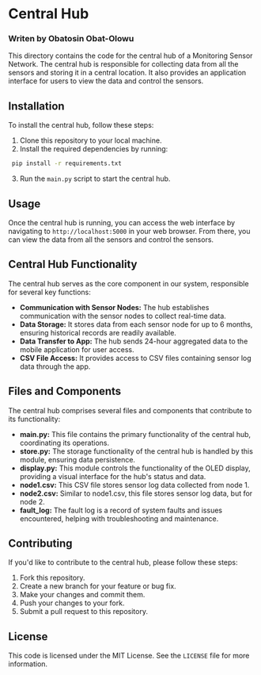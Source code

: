 # Central Hub
### Writen by Obatosin Obat-Olowu

This directory contains the code for the central hub of a Monitoring Sensor Network. The central hub is responsible for collecting data from all the sensors and storing it in a central location. It also provides an application interface for users to view the data and control the sensors.

## Installation

To install the central hub, follow these steps:

1. Clone this repository to your local machine.
2. Install the required dependencies by running:
```bash
 pip install -r requirements.txt
```
3. Run the `main.py` script to start the central hub.

## Usage

Once the central hub is running, you can access the web interface by navigating to `http://localhost:5000` in your web browser. From there, you can view the data from all the sensors and control the sensors.

## Central Hub Functionality

The central hub serves as the core component in our system, responsible for several key functions:

- **Communication with Sensor Nodes:** The hub establishes communication with the sensor nodes to collect real-time data.
- **Data Storage:** It stores data from each sensor node for up to 6 months, ensuring historical records are readily available.
- **Data Transfer to App:** The hub sends 24-hour aggregated data to the mobile application for user access.
- **CSV File Access:** It provides access to CSV files containing sensor log data through the app.

## Files and Components

The central hub comprises several files and components that contribute to its functionality:

- **main.py:** This file contains the primary functionality of the central hub, coordinating its operations.
- **store.py:** The storage functionality of the central hub is handled by this module, ensuring data persistence.
- **display.py:** This module controls the functionality of the OLED display, providing a visual interface for the hub's status and data.
- **node1.csv:** This CSV file stores sensor log data collected from node 1.
- **node2.csv:** Similar to node1.csv, this file stores sensor log data, but for node 2.
- **fault_log:** The fault log is a record of system faults and issues encountered, helping with troubleshooting and maintenance.

## Contributing

If you'd like to contribute to the central hub, please follow these steps:

1. Fork this repository.
2. Create a new branch for your feature or bug fix.
3. Make your changes and commit them.
4. Push your changes to your fork.
5. Submit a pull request to this repository.

## License

This code is licensed under the MIT License. See the `LICENSE` file for more information.
